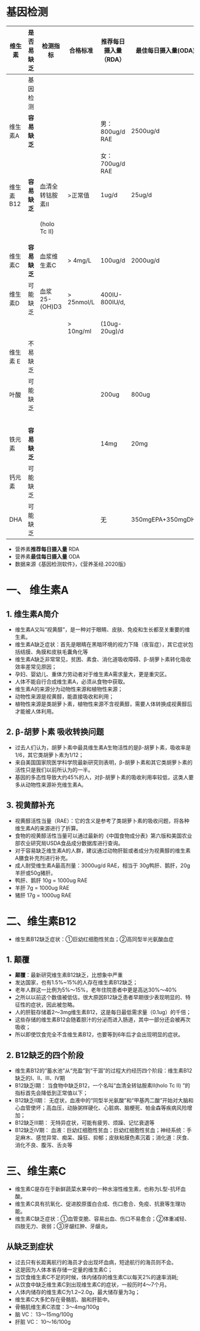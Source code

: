 # 基因检测

| 维生素  |  是否易缺乏   |检测指标        |   合格标准              |推荐每日摄入量 （RDA）  | 最佳每日摄入量(ODA)  |补充上限               |
|------  | ----------- |-----------    |----------              |------------------   | -----------       |-------               |
|        | 基因检测     |               |                        |                     |                    |                      |
|维生素A  | **容易缺乏** |               |                        | 男：800ug/d RAE      |   2500ug/d         | 成人： 3000ug/d RAE   |
|        |            |                |                        | 女：700ug/d RAE      |                    | 儿童： 2000ug/d RAE   |
|维生素B12| **容易缺乏**|血清全转钴胺素Ⅱ   |  >正常值                |  1ug/d              |    25ug/d          |  无上限               |
|        |            |(holo Tc Ⅱ)     |                       |                     |                    | 实验：1000ug/d 5年正常 |
| 维生素C |**容易缺乏** | 血浆维生素C      |  > 4mg/L               |     100ug/d         |  2000ug/d          |                      |
| 维生素D | 可能缺乏    |血浆25-(OH)D3    |  > 25nmol/L            | 400IU-800IU/d,      |                    | 婴儿（20ug～50ug/d）   |
|        |            |                | > 10ng/ml              | (10ug-20ug)/d       |                    | 成人（50ug/d）        |
|维生素 E | 不易缺乏    |                |                        |                      |                   |                      | 
| 叶酸    | 可能缺乏    |                |                        |   200ug              |   800ug           |15mg 可能肠胃不适，    |
|        |            |                |                        |                      |                   |  睡眠问题            |  
|铁元素   | **容易缺乏**|                |                        |   14mg               |   20mg            |                     |
| 钙元素  | 可能缺乏    |                |                        |                      |                   |                     |
| DHA    | 可能缺乏    |                |                        |    无                 |350mgEPA+350mgDHA  |                     |

- 营养素**推荐每日摄入量**   RDA
- 营养素**最佳每日摄入量**   ODA
- 数据来源《基因检测软件》，《营养圣经.2020版》


# 一、 维生素A
## 1. 维生素A简介
- 维生素A又叫“视黄醇”，是一种对于眼睛、皮肤、免疫和生长都至关重要的维生素。
- 维生素A缺乏症状：首先是眼睛在黑暗环境的视力下降（夜盲症），其它症状包括结膜、角膜和皮肤毛囊角化等
- 维生素A缺乏非常常见，贫困、素食、消化道吸收障碍、β-胡萝卜素转化吸收效率差常见原因；
- 孕妇、婴幼儿、重体力劳动者对于维生素A需求量大，更是重灾区。
- 人体不能自行合成维生素A，必须从食物中获取。
- 维生素A的来源分为动物性来源和植物性来源；
- 动物性来源是视黄醇，能直接吸收和利用；
- 植物性来源是类胡萝卜素，植物性来源不含视黄醇，需要人体转换成视黄醇后才能被人体利用。

## 2. β-胡萝卜素 吸收转换问题
- 过去人们认为，胡萝卜素中最具维生素A生物活性的是β-胡萝卜素，吸收率是1/6，其它类胡萝卜素为1/12；
- 来自美国国家院医学科学院最新研究则表明，β-胡萝卜素和其它类胡萝卜素的活性只是我们以前所认为的一半。
- 基因的多态性导致大约45%的人，对β-胡萝卜素的吸收利用率较低，这类人要多从动物性来源补充维生素A。

## 3. 视黄醇补充
- 视黄醇活性当量（RAE）：它的含义是参考了类胡萝卜素的吸收问题，将各种维生素A的来源进行了折算。
- 食物的视黄醇活性当量可以通过最新的《中国食物成分表》第六版和美国农业部农业研究局USDA食品成分数据库进行查询。
- 对于容易缺乏维生素A的人群，建议通过动物肝脏或者成分为视黄醇的维生素A膳食补充剂进行补充。
- 成人耐受维生素A最高剂量：3000ug/d RAE，相当于 30g鸭肝、鹅肝，20g羊肝或50g猪肝。
- 鸭肝、鹅肝 10g = 1000ug RAE
- 羊肝      7g  = 1000ug RAE
- 猪肝      17g = 1000ug RAE

# 二、维生素B12
- 维生素B12缺乏症状：①巨幼红细胞性贫血；②高同型半光氨酸血症

## 1. 颠覆
- **颠覆**：最新研究维生素B12缺乏，比想象中严重
- 发达国家，也有1.5%~15%的人存在维生素B12缺乏；
- 老年人群这一比例为5%～15%，老年住院患者中更是高达30%～40%
- 之所以以前这个数值被低估，很大原因B12缺乏患者早期很少表现明显的、特征性的症状，因此被忽略。
- 人的肝脏存储着2～3mg维生素B12，这是每日最低需求量（0.1ug）的千倍；
- 这些存储的维生素B12会随着胆汁的分泌而进入肠道，其中一部分还会被再次吸收；
- 所以即使饮食完全不含维生素B12，也要等到6年后才会出现明显的症状。

## 2. B12缺乏的四个阶段
- 维生素B12的“蓄水池”从“充盈”到“干涸”的过程大约经历四个阶段：维生素B12缺乏的Ⅰ、Ⅱ、Ⅲ、Ⅳ期
- B12缺乏Ⅰ期： 当食物中缺乏B12，一个名叫“血清全转钴胺素Ⅱ(holo Tc Ⅱ) ”的指标首先会降低到正常值以下；
- B12缺乏Ⅱ期： 无症状，血液中的“同型半光氨酸”和“甲基丙二酸”开始对大脑和心血管使坏；高血压，动脉粥样硬化、心脏病、脑梗死、帕金森等疾病风险增加；
- B12缺乏Ⅲ期： 无特异症状，可能有疲劳、烦躁、记忆衰退等
- B12缺乏Ⅳ期： 血液：巨幼红细胞性贫血；巨幼红细胞性贫血；神经系统：手足麻木、感觉异常、痴呆、躁狂、抑郁；皮肤粘膜色素沉着；消化道：厌食、消化不良、腹泻、舌炎等

# 三、维生素C
- 维生素C是存在于新鲜蔬菜水果中的一种水溶性维生素，也称为L型-抗坏血酸。
- 维生素C具有抗氧化、促进胶原蛋白合成、伤口愈合、免疫、抗衰等生理功能。
- 维生素C缺乏症状：①血管变脆、容易出血、伤口不易愈合；②体重减轻、四肢无力、衰弱；③牙龈红肿、牙龈炎。

## 从缺乏到症状
- 过去只有长距离航行的海员才会出现坏血病，短途航行的海员则不会。
- 这是因为人体本省存储一定量的维生素C；
- 当饮食维生素C不足的时候，体内储存的维生素C以每天2%的速率消耗;
- 从饮食中缺乏维生素C到出现维生素C的症状，一般历时4～7个月。
- 人体内储存的维生素C为1.2~2.0g，最大储存量为3g；
- 维生素C大多贮存在骨骼肌、脑和肝脏中。
- 骨骼肌维生素C浓度：3～4mg/100g
- 脑 VC： 13～15mg/100g
- 肝脏 VC： 10～16/100g   
